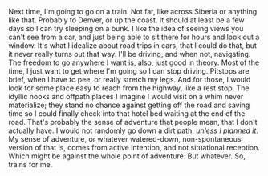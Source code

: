 Next time, I'm going to go on a train. Not far, like across Siberia or anything like that. Probably to Denver, or up the coast. It should at least be a few days so I can try sleeping on a bunk. I like the idea of seeing views you can't see from a car, and just being able to sit there for hours and look out a window. It's what I idealize about road trips in cars, that I could do that, but it never really turns out that way. I'll be driving, and when not, navigating. The freedom to go anywhere I want is, also, just good in theory. Most of the time, I just want to get where I'm going so I can stop driving. Pitstops are brief, when I have to pee, or really stretch my legs. And for those, I would look for some place easy to reach from the highway, like a rest stop. The idyllic nooks and offpath places I imagine I would visit on a whim never materialize; they stand no chance against getting off the road and saving time so I could finally check into that hotel bed waiting at the end of the road. That's probably the sense of adventure that people mean, that I don't actually have. I would not randomly go down a dirt path, *unless I planned it*. My sense of adventure, or whatever watered-down, non-spontaneous version of that is, comes from active intention, and not situational reception. Which might be against the whole point of adventure. But whatever. So, trains for me.

